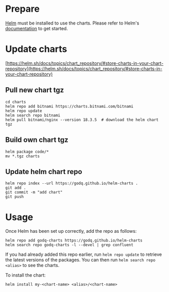 # Prepare

[Helm](https://helm.sh) must be installed to use the charts.  Please refer to
Helm's [documentation](https://helm.sh/docs) to get started.

# Update charts
[https://helm.sh/docs/topics/chart_repository/#store-charts-in-your-chart-repository](https://helm.sh/docs/topics/chart_repository/#store-charts-in-your-chart-repository)

## Pull new chart tgz
```
cd charts
helm repo add bitnami https://charts.bitnami.com/bitnami
helm repo update
helm search repo bitnami
helm pull bitnami/nginx --version 18.3.5  # download the helm chart tgz
```

## Build own chart tgz
```
helm package code/*
mv *.tgz charts
```

## Update helm chart repo
```
helm repo index --url https://godq.github.io/helm-charts .
git add . 
git commit -m "add chart" 
git push
```

# Usage
Once Helm has been set up correctly, add the repo as follows:
```
helm repo add godq-charts https://godq.github.io/helm-charts
helm search repo godq-charts -l --devel | grep confluent
```
If you had already added this repo earlier, run `helm repo update` to retrieve
the latest versions of the packages.  You can then run `helm search repo
<alias>` to see the charts.

To install the <chart-name> chart:
```
helm install my-<chart-name> <alias>/<chart-name>
```
